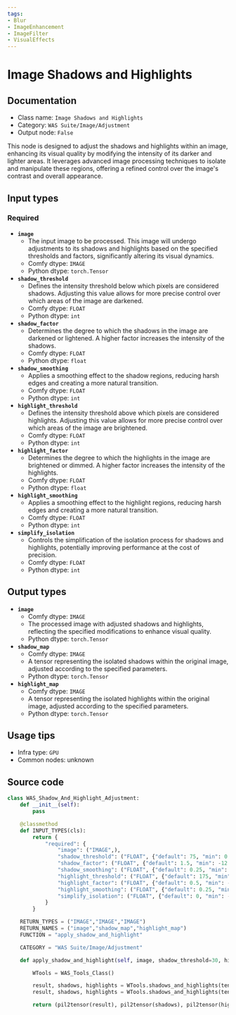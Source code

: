 ```yaml
---
tags:
- Blur
- ImageEnhancement
- ImageFilter
- VisualEffects
---
```


# Image Shadows and Highlights
## Documentation
- Class name: `Image Shadows and Highlights`
- Category: `WAS Suite/Image/Adjustment`
- Output node: `False`

This node is designed to adjust the shadows and highlights within an image, enhancing its visual quality by modifying the intensity of its darker and lighter areas. It leverages advanced image processing techniques to isolate and manipulate these regions, offering a refined control over the image's contrast and overall appearance.
## Input types
### Required
- **`image`**
    - The input image to be processed. This image will undergo adjustments to its shadows and highlights based on the specified thresholds and factors, significantly altering its visual dynamics.
    - Comfy dtype: `IMAGE`
    - Python dtype: `torch.Tensor`
- **`shadow_threshold`**
    - Defines the intensity threshold below which pixels are considered shadows. Adjusting this value allows for more precise control over which areas of the image are darkened.
    - Comfy dtype: `FLOAT`
    - Python dtype: `int`
- **`shadow_factor`**
    - Determines the degree to which the shadows in the image are darkened or lightened. A higher factor increases the intensity of the shadows.
    - Comfy dtype: `FLOAT`
    - Python dtype: `float`
- **`shadow_smoothing`**
    - Applies a smoothing effect to the shadow regions, reducing harsh edges and creating a more natural transition.
    - Comfy dtype: `FLOAT`
    - Python dtype: `int`
- **`highlight_threshold`**
    - Defines the intensity threshold above which pixels are considered highlights. Adjusting this value allows for more precise control over which areas of the image are brightened.
    - Comfy dtype: `FLOAT`
    - Python dtype: `int`
- **`highlight_factor`**
    - Determines the degree to which the highlights in the image are brightened or dimmed. A higher factor increases the intensity of the highlights.
    - Comfy dtype: `FLOAT`
    - Python dtype: `float`
- **`highlight_smoothing`**
    - Applies a smoothing effect to the highlight regions, reducing harsh edges and creating a more natural transition.
    - Comfy dtype: `FLOAT`
    - Python dtype: `int`
- **`simplify_isolation`**
    - Controls the simplification of the isolation process for shadows and highlights, potentially improving performance at the cost of precision.
    - Comfy dtype: `FLOAT`
    - Python dtype: `int`
## Output types
- **`image`**
    - Comfy dtype: `IMAGE`
    - The processed image with adjusted shadows and highlights, reflecting the specified modifications to enhance visual quality.
    - Python dtype: `torch.Tensor`
- **`shadow_map`**
    - Comfy dtype: `IMAGE`
    - A tensor representing the isolated shadows within the original image, adjusted according to the specified parameters.
    - Python dtype: `torch.Tensor`
- **`highlight_map`**
    - Comfy dtype: `IMAGE`
    - A tensor representing the isolated highlights within the original image, adjusted according to the specified parameters.
    - Python dtype: `torch.Tensor`
## Usage tips
- Infra type: `GPU`
- Common nodes: unknown


## Source code
```python
class WAS_Shadow_And_Highlight_Adjustment:
    def __init__(self):
        pass

    @classmethod
    def INPUT_TYPES(cls):
        return {
            "required": {
                "image": ("IMAGE",),
                "shadow_threshold": ("FLOAT", {"default": 75, "min": 0.0, "max": 255.0, "step": 0.1}),
                "shadow_factor": ("FLOAT", {"default": 1.5, "min": -12.0, "max": 12.0, "step": 0.1}),
                "shadow_smoothing": ("FLOAT", {"default": 0.25, "min": -255.0, "max": 255.0, "step": 0.1}),
                "highlight_threshold": ("FLOAT", {"default": 175, "min": 0.0, "max": 255.0, "step": 0.1}),
                "highlight_factor": ("FLOAT", {"default": 0.5, "min": -12.0, "max": 12.0, "step": 0.1}),
                "highlight_smoothing": ("FLOAT", {"default": 0.25, "min": -255.0, "max": 255.0, "step": 0.1}),
                "simplify_isolation": ("FLOAT", {"default": 0, "min": -255.0, "max": 255.0, "step": 0.1}),
            }
        }

    RETURN_TYPES = ("IMAGE","IMAGE","IMAGE")
    RETURN_NAMES = ("image","shadow_map","highlight_map")
    FUNCTION = "apply_shadow_and_highlight"

    CATEGORY = "WAS Suite/Image/Adjustment"

    def apply_shadow_and_highlight(self, image, shadow_threshold=30, highlight_threshold=220, shadow_factor=1.5, highlight_factor=0.5, shadow_smoothing=0, highlight_smoothing=0, simplify_isolation=0):

        WTools = WAS_Tools_Class()

        result, shadows, highlights = WTools.shadows_and_highlights(tensor2pil(image), shadow_threshold, highlight_threshold, shadow_factor, highlight_factor, shadow_smoothing, highlight_smoothing, simplify_isolation)
        result, shadows, highlights = WTools.shadows_and_highlights(tensor2pil(image), shadow_threshold, highlight_threshold, shadow_factor, highlight_factor, shadow_smoothing, highlight_smoothing, simplify_isolation)

        return (pil2tensor(result), pil2tensor(shadows), pil2tensor(highlights) )

```
